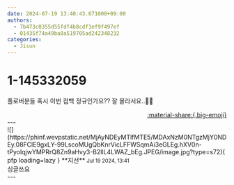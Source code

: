 ```yaml
---
date: 2024-07-19 13:40:43.671000+09:00
authors:
  - 7b473c0355d55fdf4b8cdf1ef9f497ef
  - 01435f74a49ba8a519705ad242348232
categories:
  - Jisun
---
```


# 1-145332059

<div class="post-container" markdown="1">
<div class="content-container md-sidebar__scrollwrap" markdown="1">

플로버분들 혹시 이번 컴백 정규인가요?? 잘 몰라서요..🥺🍀

</div>
</div>

<div style="text-align: right;" markdown="1">
<a href="https://weverse.io/fromis9/fanpost/1-145332059" style="text-align: right;">:material-share:{.big-emoji}</a>
</div>
---

<div class="comments-container md-sidebar__scrollwrap" markdown="1">
<div class="comment" markdown="1">
<div class='id-container' markdown="1">
![](https://phinf.wevpstatic.net/MjAyNDEyMTlfMTE5/MDAxNzM0NTgzMjY0NDEy.08FClE9gxLY-99LscoMUgQbKnrVicLFFWSqmAi3eGLEg.hXV0n-tPyoIqjwYMPRrQ8Zn9aHvy3-B2llL4LWAZ_bEg.JPEG/image.jpg?type=s72){ pfp loading=lazy }
**<span class="artist">지선</span>** <small>Jul 19 2024, 13:41</small><br>
</div>
<div class='comment-body' markdown="1">
싱글쓰요
</div>
</div>
</div>
---
